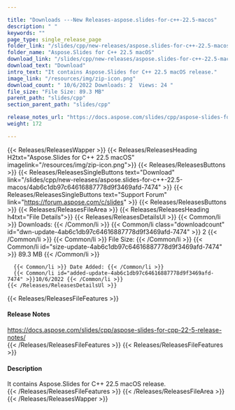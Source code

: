 ```yaml
---

title: "Downloads ---New Releases-aspose.slides-for-c++-22.5-macos"
description: " "
keywords: ""
page_type: single_release_page
folder_link: "/slides/cpp/new-releases/aspose.slides-for-c++-22.5-macos/"
folder_name: "Aspose.Slides for C++ 22.5 macOS"
download_link: "/slides/cpp/new-releases/aspose.slides-for-c++-22.5-macos/4ab6c1db97c64616887778d9f3469afd-7474"
download_text: "Download"
intro_text: "It contains Aspose.Slides for C++ 22.5 macOS release."
image_link: "/resources/img/zip-icon.png"
download_count: " 10/6/2022 Downloads: 2  Views: 24 "
file_size: "File Size: 89.3 MB"
parent_path: "slides/cpp"
section_parent_path: "slides/cpp"

release_notes_url: "https://docs.aspose.com/slides/cpp/aspose-slides-for-cpp-22-5-release-notes/"
weight: 172

---
```


{{< Releases/ReleasesWapper >}}
  {{< Releases/ReleasesHeading H2txt="Aspose.Slides for C++ 22.5 macOS" imagelink="/resources/img/zip-icon.png">}}
  {{< Releases/ReleasesButtons >}}
    {{< Releases/ReleasesSingleButtons text="Download" link="/slides/cpp/new-releases/aspose.slides-for-c++-22.5-macos/4ab6c1db97c64616887778d9f3469afd-7474" >}}
    {{< Releases/ReleasesSingleButtons text="Support Forum" link="https://forum.aspose.com/c/slides" >}}
  {{< Releases/ReleasesButtons >}}
  {{< Releases/ReleasesFileArea >}}
    {{< Releases/ReleasesHeading h4txt="File Details">}}
    {{< Releases/ReleasesDetailsUl >}}
      {{< Common/li >}} Downloads: {{< /Common/li >}}
      {{< Common/li class="downloadcount" id="dwn-update-4ab6c1db97c64616887778d9f3469afd-7474" >}} 2 {{< /Common/li >}}
      {{< Common/li >}} File Size: {{< /Common/li >}}
      {{< Common/li id="size-update-4ab6c1db97c64616887778d9f3469afd-7474" >}} 89.3 MB {{< /Common/li >}}

      {{< Common/li >}} Date Added: {{< /Common/li >}}
      {{< Common/li id="added-update-4ab6c1db97c64616887778d9f3469afd-7474" >}}10/6/2022 {{< /Common/li >}}
    {{< /Releases/ReleasesDetailsUl >}}

  {{< Releases/ReleasesFileFeatures >}}
      <h4>Release Notes</h4><div><a href='https://docs.aspose.com/slides/cpp/aspose-slides-for-cpp-22-5-release-notes/'>https://docs.aspose.com/slides/cpp/aspose-slides-for-cpp-22-5-release-notes/</a></div>
  {{< /Releases/ReleasesFileFeatures >}}
  {{< Releases/ReleasesFileFeatures >}}
      <h4>Description</h4><div class="HTMLDescription">It contains Aspose.Slides for C++ 22.5 macOS release.</div>
  {{< /Releases/ReleasesFileFeatures >}}
 {{< /Releases/ReleasesFileArea >}}
{{< /Releases/ReleasesWapper >}}


